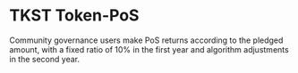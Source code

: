 # TKST Token-PoS

Community governance users make PoS returns according to the pledged amount, with a fixed ratio of 10% in the first year and algorithm adjustments in the second year.
